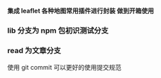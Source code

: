#### 集成 leaflet 各种地图常用插件进行封装 做到开箱使用

### lib 分支为 npm 包初识测试分支

### read 为文章分支

使用 git commit 可以更好的使用提交规范
